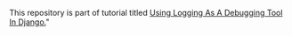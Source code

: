 This repository is part of tutorial titled [Using Logging As A Debugging Tool In Django.](https://medium.com/@gagandangol/using-logging-as-a-debugging-tool-in-django-470575ee7c59)"